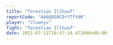 ```yaml
---
title: "Terestian Illhoof"
reportCode: "A46Q8G9CDrYTftdK"
player: "Clownyx"
fight: "Terestian Illhoof"
date: 2021-07-11T18:57:14.471000+00:00
---
```

